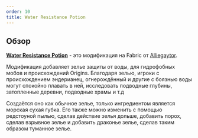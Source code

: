 ```yaml
---
order: 10
title: Water Resistance Potion
---
```


## Обзор

[**Water Resistance Potion**](https://modrinth.com/mod/water-resistance-potion) - это модификация на Fabric от [Alliegaytor](https://modrinth.com/user/Alliegaytor).

Модификация добавляет зелье защиты от воды, для гидрофобных мобов и происхождений Origins. Благодаря зелью, игроки с происхождением эндерианец, огнерождённый и другие с боязнью воды могут спокойно плавать в ней, исследовать подводные глубины, затопленные деревни, подводные храмы и т.д

Создаётся оно как обычное зелье, только ингредиентом является морская сухая губка. Его также можно изменить с помощью редстоуной пылью, сделав действие зелья дольше, добавить порох, сделав взрывное зелье и добавить драконье зелье, сделав таким образом туманное зелье. 